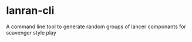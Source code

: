 # lanran-cli
A command line tool to generate random groups of lancer componants for scavenger style play
